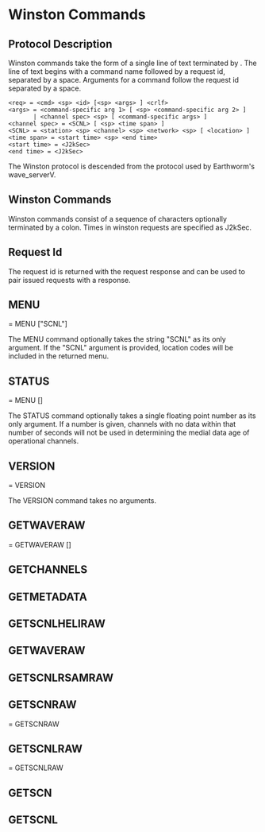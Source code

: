 # Winston Commands

## Protocol Description
Winston commands take the form of a single line of text terminated by <CRLF>. The line of text begins with a command name followed by a request id, separated by a space. Arguments for a command follow the request id separated by a space. 

	<req> = <cmd> <sp> <id> [<sp> <args> ] <crlf>
	<args> = <command-specific arg 1> [ <sp> <command-specific arg 2> ]
	       | <channel spec> <sp> [ <command-specific args> ]
	<channel spec> = <SCNL> [ <sp> <time span> ]
	<SCNL> = <station> <sp> <channel> <sp> <network> <sp> [ <location> ]
	<time span> = <start time> <sp> <end time>
	<start time> = <J2kSec>
	<end time> = <J2kSec>

The Winston protocol is descended from the protocol used by Earthworm's wave_serverV.

## Winston Commands
Winston commands consist of a sequence of characters optionally terminated by a colon. Times in winston requests are specified as J2kSec. 
  
## Request Id
The request id is returned with the request response and can be used to pair issued requests with a response.

## MENU
<cmd> = MENU <id> ["SCNL"]

The MENU command optionally takes the string "SCNL" as its only argument. If the "SCNL" argument is provided, location codes will be included in the returned menu.

## STATUS
<cmd> = MENU <id> [<timeout>]

The STATUS command optionally takes a single floating point number as its only argument. If a number is given, channels with no data within that number of seconds will not be used in determining the medial data age of operational channels.

## VERSION
<cmd> = VERSION <id>

The VERSION command takes no arguments.

## GETWAVERAW
<cmd> = GETWAVERAW <id> <start time> <end time> <station> <channel> <network> [<location>] <compress>

## GETCHANNELS  

## GETMETADATA

## GETSCNLHELIRAW

## GETWAVERAW

## GETSCNLRSAMRAW

## GETSCNRAW  
<cmd> = GETSCNRAW <id> <start time> <end time> <station> <channel> <network>

## GETSCNLRAW
<cmd> = GETSCNLRAW <id> <start time> <end time> <station> <channel> <network> <location>

## GETSCN

## GETSCNL